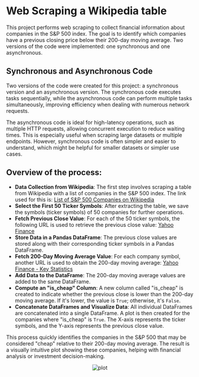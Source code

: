 # Web Scraping a Wikipedia table

This project performs web scraping to collect financial information about companies in the S&P 500 index. The goal is to identify which companies have a previous closing price below their 200-day moving average. Two versions of the code were implemented: one synchronous and one asynchronous.

## Synchronous and Asynchronous Code

Two versions of the code were created for this project: a synchronous version and an asynchronous version. The synchronous code executes tasks sequentially, while the asynchronous code can perform multiple tasks simultaneously, improving efficiency when dealing with numerous network requests.

The asynchronous code is ideal for high-latency operations, such as multiple HTTP requests, allowing concurrent execution to reduce waiting times. This is especially useful when scraping large datasets or multiple endpoints. However, synchronous code is often simpler and easier to understand, which might be helpful for smaller datasets or simpler use cases.

## Overview of the process:

- **Data Collection from Wikipedia**:
  The first step involves scraping a table from Wikipedia with a list of companies in the S&P 500 index. The link used for this is:
  [List of S&amp;P 500 Companies on Wikipedia](https://en.wikipedia.org/wiki/List_of_S%26P_500_companies)
- **Select the First 50 Ticker Symbols**:
  After extracting the table, we save the symbols (ticker symbols) of 50 companies for further operations.
- **Fetch Previous Close Value**:
  For each of the 50 ticker symbols, the following URL is used to retrieve the previous close value:
  [Yahoo Finance](https://finance.yahoo.com/quote/AAPL?p=AAPLtsrc=fin-srch)
- **Store Data in a Pandas DataFrame**:
  The previous close values are stored along with their corresponding ticker symbols in a Pandas DataFrame.
- **Fetch 200-Day Moving Average Value**:
  For each company symbol, another URL is used to obtain the 200-day moving average:
  [Yahoo Finance - Key Statistics](https://finance.yahoo.com/quote/AAPL/key-statistics?p=AAPL)
- **Add Data to the DataFrame**:
  The 200-day moving average values are added to the same DataFrame.
- **Compute an "is_cheap" Column**:
  A new column called "is_cheap" is created to indicate whether the previous close is lower than the 200-day moving average. If it's lower, the value is `True`; otherwise, it's `False`.
- **Concatenate DataFrames and Visualize Data**:
  All individual DataFrames are concatenated into a single DataFrame. A plot is then created for the companies where "is_cheap" is `True`. The X-axis represents the ticker symbols, and the Y-axis represents the previous close value.

This process quickly identifies the companies in the S&P 500 that may be considered "cheap" relative to their 200-day moving average. The result is a visually intuitive plot showing these companies, helping with financial analysis or investment decision-making.
<div align="center"> 
  
![plot](https://github.com/vanessatelles/WebScraping/assets/15792134/bb2bc123-f156-40d4-93fb-5359e343d427)

</div> 
